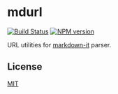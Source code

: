 # mdurl

[![Build Status](https://img.shields.io/travis/markdown-it/mdurl/master.svg?style=flat)](https://travis-ci.org/markdown-it/mdurl)
[![NPM version](https://img.shields.io/npm/v/mdurl.svg?style=flat)](https://www.npmjs.org/package/mdurl)

URL utilities for [markdown-it](https://github.com/markdown-it/markdown-it) parser.

## License

[MIT](https://github.com/markdown-it/mdurl/blob/master/LICENSE)

